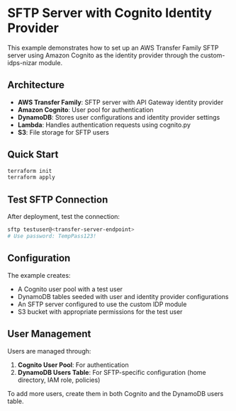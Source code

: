 # SFTP Server with Cognito Identity Provider

This example demonstrates how to set up an AWS Transfer Family SFTP server using Amazon Cognito as the identity provider through the custom-idps-nizar module.

## Architecture

- **AWS Transfer Family**: SFTP server with API Gateway identity provider
- **Amazon Cognito**: User pool for authentication
- **DynamoDB**: Stores user configurations and identity provider settings
- **Lambda**: Handles authentication requests using cognito.py
- **S3**: File storage for SFTP users

## Quick Start

```bash
terraform init
terraform apply
```

## Test SFTP Connection

After deployment, test the connection:
```bash
sftp testuser@<transfer-server-endpoint>
# Use password: TempPass123!
```

## Configuration

The example creates:
- A Cognito user pool with a test user
- DynamoDB tables seeded with user and identity provider configurations
- An SFTP server configured to use the custom IDP module
- S3 bucket with appropriate permissions for the test user

## User Management

Users are managed through:
1. **Cognito User Pool**: For authentication
2. **DynamoDB Users Table**: For SFTP-specific configuration (home directory, IAM role, policies)

To add more users, create them in both Cognito and the DynamoDB users table.
